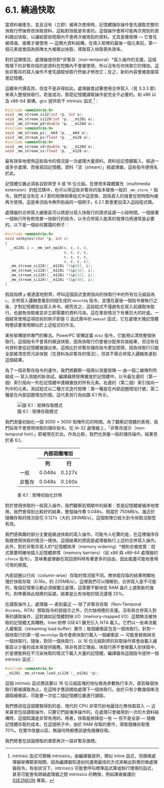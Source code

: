 # 6.1. 繞過快取

當資料被產生、並且沒有（立即）被再次使用時，記憶體儲存操作會先讀取完整的快取行然後修改快取資料，這點對效能是有害的。這個操作會將可能再次用到的資料踢出快取，以讓給那些短期內不會再次被用到的資料。尤其是像矩陣 –– 它會先被填值、接著才被使用 –– 這類大資料結構。在填入矩陣的最後一個元素前，第一個元素就會因為矩陣太大被踢出快取，導致寫入快取喪失效率。

對於這類情況，處理器提供對*非暫存（non-temporal）*寫入操作的支援。這個情境下的非暫存指的是資料在短期內不會被使用，所以沒有任何快取它的理由。這些非暫存的寫入操作不會先讀取快取行然後才修改它；反之，新的內容會被直接寫進記憶體。

這聽來代價高昂，但並不是非得如此。處理器會試著使用合併寫入（見 3.3.3 節）來填入整個快取行。若是成功，那麼記憶體讀取操作是完全不必要的。如 x86 以及 x86-64 架構，gcc 提供若干 intrinsic 函式 [^譯註]：

```c
#include <emmintrin.h>
void _mm_stream_si32(int *p, int a);
void _mm_stream_si128(int *p, __m128i a);
void _mm_stream_pd(double *p, __m128d a);
#include <xmmintrin.h>
void _mm_stream_pi(__m64 *p, __m64 a);
void _mm_stream_ps(float *p, __m128 a);
#include <ammintrin.h>
void _mm_stream_sd(double *p, __m128d a);
void _mm_stream_ss(float *p, __m128 a);
```

最有效率地使用這些指令的情況是一次處理大量資料。資料從記憶體載入、經過一或多步處理、而後寫回記憶體。資料「流（stream）」經處理器，這些指令便得名於此。

記憶體位置必須各自對齊至 8 或 16 位元組。在使用多媒體擴充（multimedia extension）的程式碼中，也可以用這些非暫存的版本替換一般的 `_mm_store_*` 指令。我們並沒有在 A.1 節的矩陣相乘程式中這麼做，因為寫入的值會在短時間內被再次使用。這是串流指令無所助益的一個例子。6.2.1 節會更加深入這段程式碼。

處理器的合併寫入緩衝區可以將部分寫入快取行的請求延遲一小段時間。一個接著一個執行所有修改單一快取行的指令，以令合併寫入能真的發揮功用通常是必要的。以下是一個如何實踐的例子：

```c
#include <emmintrin.h>
void setbytes(char *p, int c)
{
  __m128i i = _mm_set_epi8(c, c, c, c,
                           c, c, c, c,
                           c, c, c, c,
                           c, c, c, c);
  _mm_stream_si128((__m128i *)&p[0], i);
  _mm_stream_si128((__m128i *)&p[16], i);
  _mm_stream_si128((__m128i *)&p[32], i);
  _mm_stream_si128((__m128i *)&p[48], i);
}
```

假設指標 `p` 被適當地對齊，呼叫這個函式會將指向的快取行中的所有位元組設為 `c`。合併寫入邏輯會看到四個生成的 `movntdq` 指令，並僅在最後一個指令被執行之後，才對記憶體發出寫入命令。總而言之，這段程式不僅避免在寫入前讀取快取行，也避免快取被並非立即需要的資料污染。這在某些情況下有著巨大的好處。一個經常使用這項技術的例子即是 C 函式庫中的 `memset` 函式，它在處理大塊記憶體時應該要使用類似於上述程式的作法。

某些架構提供專門的解法。PowerPC 架構定義 `dcbz` 指令，它能用以清除整個快取行。這個指令不會真的繞過快取，因為快取行仍會被分配來存放結果，但沒有任何資料會從記憶體被讀出來。這相比於非暫存儲存指令更加受限，因為快取行只能全部被清空而污染快取（在資料為非暫存的情況），但其不需合併寫入邏輯來達到這個結果。

為了一探非暫存指令的運作，我們將觀察一個用以測量矩陣 –– 由一個二維陣列所組成 –– 寫入效能的新測試。編譯器將矩陣置放於記憶體中，以令最左邊的（第一個）索引指向一列在記憶體中連續置放的所有元素。右邊的（第二個）索引指向一列中的元素。測試程式以二種方式迭代矩陣：第一種是在內部迴圈增加行號，第二種是在內部迴圈增加列號。這代表其行為如圖 6.1 所示。

<figure>
  <img src="../assets/figure-6.1.png" alt="圖 6.1：矩陣存取模式">
  <figcaption>圖 6.1：矩陣存取模式</figcaption>
</figure>

我們測量初始化一個 3000 × 3000 矩陣所花的時間。為了觀察記憶體的表現，我們採用不會使用快取的儲存指令。在 IA-32 處理器上，「非暫存提示（non-temporal hint）」即被用在於此。作為比較，我們也測量一般的儲存操作。結果見於表 6.1。

<figure>
  <table>
    <tr>
      <th rowspan="2"></th>
      <th colspan="2">內部迴圈增加</th>
    </tr>
    <tr>
      <th>列</th>
      <th>行</th>
    </tr>
    <tr>
      <td>一般</td>
      <td>0.048s</td>
      <td>0.127s</td>
    </tr>
    <tr>
      <td>非暫存</td>
      <td>0.048s</td>
      <td>0.160s</td>
    </tr>
  </table>
  <figcaption>表 6.1：矩陣初始化計時</figcaption>
</figure>

對於使用快取的一般寫入操作，我們觀察到預期中的結果：若是記憶體被循序地使用，我們會得到比較好的結果，整個操作費 0.048s，相當於 750MB/s，幾近於隨機存取的情況卻花 0.127s（大約 280MB/s）。這個矩陣已經大到令快取沒那麼有效。

我們感興趣的部分主要是繞過快取的寫入操作。可能令人吃驚的是，在這裡循序存取跟使用快取的情況一樣快。這個結果的原因是處理器執行上述的合併寫入操作。此外，對於非暫存寫入的*記憶體排序（memory ordering）*規則亦被放寬：程式需要明確地插入記憶體屏障（memory barriers）（如 x86 與 x86-64 處理器的 `sfence` 指令）。意味著處理器在寫回資料時有著更多的自由，因此能盡可能地善用可用的頻寬。

內部迴圈以行向（column-wise）存取的情況就不同。無快取存取的結果明顯地慢於快取存取（0.16s，約 225MB/s）。這裡我們可以理解到，合併寫入是不可能的，每個記憶單元都必須被獨立處理。這需要不斷地從 RAM 晶片上選取新的幾列，附帶著與此相應的延遲。結果是比有快取的情況還慢 25%。

在讀取操作上，處理器 –– 直到最近 –– 除了非暫存存取（Non-Temporal Access，NTA）預取指令的弱提示之外，仍欠缺相應的支援。沒有與合併寫入對等的讀取操作，這對諸如記憶體對映 I/O（memory-mapped I/O）這類無法被快取的記憶體尤其糟糕。Intel 附帶 SSE4.1 擴充引入 NTA 載入。它們以一些串流載入緩衝區（streaming load buffer）實作；每個緩衝區包含一個快取行。針對一個快取行的第一個 `movntdqa` 指令會將快取行載入一個緩衝區 –– 可能會替換掉另一個快取行。隨後，對同一個快取行、以 16 位元組對齊的存取操作將會由載入緩衝區以少量的成本來提供服務。除非有其它理由，快取行將不會被載入到快取中，於是便能夠在不污染快取的情況下載入大量的記憶體。編譯器為這個指令提供一個 intrinsic 函式：

```c
#include <smmintrin.h>
__m128i _mm_stream_load_si128 (__m128i *p);
```

這個 intrinsic 函式應該要以 16 位元組區塊的地址做為參數執行多次，直到每個快取行都被讀取為止。在這時才應該開始處理下一個快取行。由於只有少數幾個串流讀取緩衝區，可能要一次從二個記憶體位置進行讀取。

我們應該從這個實驗得到的是，現代的 CPU 非常巧妙地最佳化無快取寫入 –– 近來甚至包括讀取操作，只要它們是循序操作的。在處理只會被用到一次的大資料結構時，這個知識是非常有用的。再者，快取能夠降低一些 –– 但不是全部 –– 隨機記憶體存取的成本。在這個例子中，由於 RAM 存取的實作，導致隨機存取慢 70%。在實作改變以前，無論何時都應該避免隨機存取。

我們將會在談論預取的章節再次一探非暫存旗標。

[^譯註]: intrinsic 函式可簡稱 intrinsics，由編譯器提供，類似 inline 函式，但跟微處理器架構緊密相關，因為編譯器知道如何運用最佳的方式來輸出對應的微處理器指令。有些狀況下，intrinsics 可能會呼叫標準函式庫或執行環境的函式，甚至可能會有跨越處理器之間 intrinsics 的轉換，例如譯者維護的 [SSE2NEON](https://github.com/DLTcollab/sse2neon) 專案。
